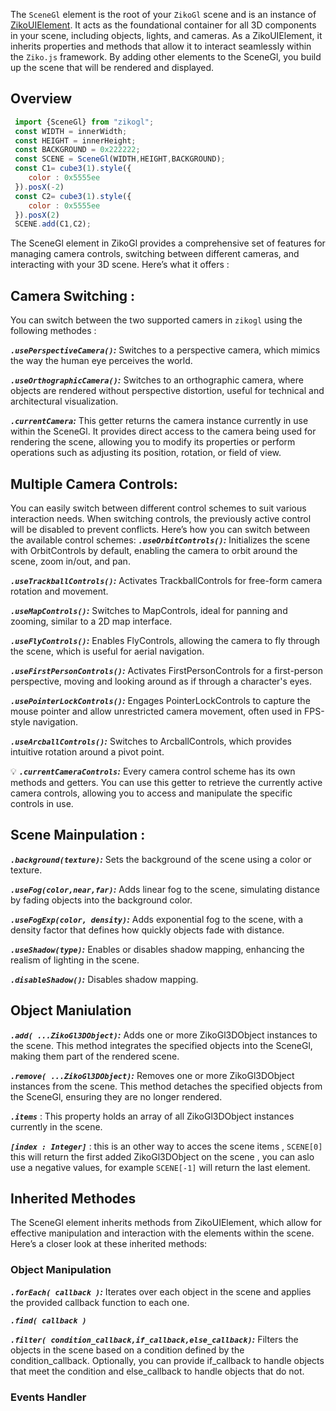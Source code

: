 The `SceneGl` element is the root of your `ZikoGl` scene and is an instance of [ZikoUIElement](). It acts as the foundational container for all 3D components in your scene, including objects, lights, and cameras. As a ZikoUIElement, it inherits properties and methods that allow it to interact seamlessly within the `Ziko.js` framework. By adding other elements to the SceneGl, you build up the scene that will be rendered and displayed.

## Overview 
```js
 import {SceneGl} from "zikogl";
 const WIDTH = innerWidth;
 const HEIGHT = innerHeight;
 const BACKGROUND = 0x222222;
 const SCENE = SceneGl(WIDTH,HEIGHT,BACKGROUND);
 const C1= cube3(1).style({
    color : 0x5555ee
 }).posX(-2)
 const C2= cube3(1).style({
    color : 0x5555ee
 }).posX(2)
 SCENE.add(C1,C2);
```

The SceneGl element in ZikoGl provides a comprehensive set of features for managing camera controls, switching between different cameras, and interacting with your 3D scene. Here’s what it offers : 

## Camera Switching :
You can switch between the two supported camers in `zikogl` using the following methodes :  

 ***`.usePerspectiveCamera()`:*** Switches to a perspective camera, which mimics the way the human eye perceives the world.

 ***`.useOrthographicCamera()`:*** Switches to an orthographic camera, where objects are rendered without perspective distortion, useful for technical and architectural visualization.

 ***`.currentCamera`:*** This getter returns the camera instance currently in use within the SceneGl. It provides direct access to the camera being used for rendering the scene, allowing you to modify its properties or perform operations such as adjusting its position, rotation, or field of view.

 ## Multiple Camera Controls:
  You can easily switch between different control schemes to suit various interaction needs. When switching controls, the previously active control will be disabled to prevent conflicts. Here’s how you can switch between the available control schemes:
  ***`.useOrbitControls()`:*** Initializes the scene with OrbitControls by default, enabling the camera to orbit around the scene, zoom in/out, and pan.

  ***`.useTrackballControls()`:*** Activates TrackballControls for free-form camera rotation and movement.
  
  ***`.useMapControls()`:*** Switches to MapControls, ideal for panning and zooming, similar to a 2D map interface.
  
  ***`.useFlyControls()`:*** Enables FlyControls, allowing the camera to fly through the scene, which is useful for aerial navigation.
  
  ***`.useFirstPersonControls()`:*** Activates FirstPersonControls for a first-person perspective, moving and looking around as if through a character's eyes.
  
  ***`.usePointerLockControls()`:*** Engages PointerLockControls to capture the mouse pointer and allow unrestricted camera movement, often used in FPS-style navigation.
  
  ***`.useArcballControls()`:*** Switches to ArcballControls, which provides intuitive rotation around a pivot point.

  💡 
  ***`.currentCameraControls`:*** Every camera control scheme has its own methods and getters. You can use this getter to retrieve the currently active camera controls, allowing you to access and manipulate the specific controls in use.

 ## Scene Mainpulation :

 ***`.background(texture)`:*** Sets the background of the scene using a color or texture.

 ***`.useFog(color,near,far)`:*** Adds linear fog to the scene, simulating distance by fading objects into the background color.

 ***`.useFogExp(color, density)`:*** Adds exponential fog to the scene, 
 with a density factor that defines how quickly objects fade with distance.

 ***`.useShadow(type)`:*** Enables or disables shadow mapping, enhancing the realism of lighting in the scene.

 ***`.disableShadow()`:*** Disables shadow mapping.

 ## Object Maniulation 

  ***`.add( ...ZikoGl3DObject)`:*** Adds one or more ZikoGl3DObject instances to the scene. This method integrates the specified objects into the SceneGl, making them part of the rendered scene.

  ***`.remove( ...ZikoGl3DObject)`:*** Removes one or more ZikoGl3DObject instances from the scene. This method detaches the specified objects from the SceneGl, ensuring they are no longer rendered.

  ***`.items`*** : This property holds an array of all ZikoGl3DObject instances currently in the scene.

  ***`[index : Integer]`*** : this is an other way to acces the scene items , `SCENE[0]` this will return the first added ZikoGl3DObject on the scene , you can aslo use a negative values, for example `SCENE[-1]` will return the last element. 

 ## Inherited Methodes

 The SceneGl element inherits methods from ZikoUIElement, which allow for effective manipulation and interaction with the elements within the scene. Here’s a closer look at these inherited methods:

  ### Object Manipulation 
  
  ***`.forEach( callback )`:*** Iterates over each object in the scene and applies the provided callback function to each one.

  ***`.find( callback )`***

  ***`.filter( condition_callback,if_callback,else_callback)`:*** Filters the objects in the scene based on a condition defined by the condition_callback. Optionally, you can provide if_callback to handle objects that meet the condition and else_callback to handle objects that do not. 
  ### Events Handler 

<!-- ## Recap 
 ```js
  import {SceneGl} from "zikogl";
  const WIDTH = innerWidth;
  const HEIGHT = innerHeight;
  const BACKGROUND = 0x222222;
  const SCENE = SceneGl(WIDTH,HEIGHT,BACKGROUND)
                .useMapControls()
                .useFog(0xeeeeee,1,100)
  const C1= cube3(1).style({
    color : 0x5555ee
    }).posX(-2)
  const C2= cube3(1).style({
    color : 0x5555ee
    }).posX(2)
 SCENE.add(C1,C2);
 SCENE.for(element=>console.log(element))
 ``` -->
